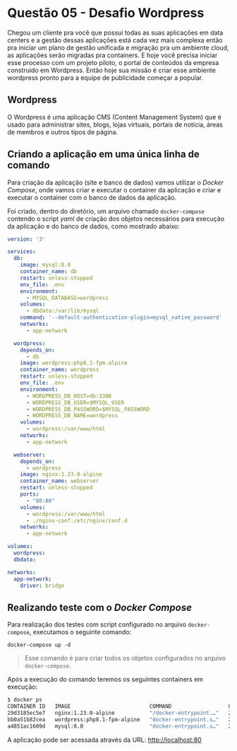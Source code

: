 
# Questão 05 - Desafio Wordpress

Chegou um cliente pra você que possui todas as suas aplicações em data centers e a gestão dessas aplicações está cada vez mais complexa então pra iniciar um plano de
gestão unificada e migração pra um ambiente cloud, as aplicações serão migradas pra containers. E hoje você precisa iniciar esse processo com um projeto piloto, o portal de
conteúdos da empresa construido em Wordpress. Então hoje sua missão é criar esse ambiente wordpress pronto para a equipe de publicidade começar a popular.

## Wordpress

O Wordpress é uma aplicação CMS (Content Management System) que é usado para administrar sites, blogs, lojas virtuais, portais de notícia, áreas de membros e outros tipos de página.

## Criando a aplicação em uma única linha de comando

Para criação da aplicação (site e banco de dados) vamos utilizar o *Docker Compose*, onde vamos criar e executar o container da aplicação e criar e executar o container com o banco de dados da aplicação.

Foi criado, dentro do diretório, um arquivo chamado `docker-compose` contendo o script *yaml* de criação dos objetos necessários para execução da aplicação e do banco de dados, como mostrado abaixo:

~~~~YAML
version: '3'

services:
  db:
    image: mysql:8.0
    container_name: db
    restart: unless-stopped
    env_file: .env
    environment:
      - MYSQL_DATABASE=wordpress
    volumes:
      - dbdata:/var/lib/mysql
    command: '--default-authentication-plugin=mysql_native_password'
    networks:
      - app-network

  wordpress:
    depends_on:
      - db
    image: wordpress:php8.1-fpm-alpine
    container_name: wordpress
    restart: unless-stopped
    env_file: .env
    environment:
      - WORDPRESS_DB_HOST=db:3306
      - WORDPRESS_DB_USER=$MYSQL_USER
      - WORDPRESS_DB_PASSWORD=$MYSQL_PASSWORD
      - WORDPRESS_DB_NAME=wordpress
    volumes:
      - wordpress:/var/www/html
    networks:
      - app-network

  webserver:
    depends_on:
      - wordpress
    image: nginx:1.23.0-alpine
    container_name: webserver
    restart: unless-stopped
    ports:
      - "80:80"
    volumes:
      - wordpress:/var/www/html
      - ./nginx-conf:/etc/nginx/conf.d
    networks:
      - app-network

volumes:
  wordpress:
  dbdata:

networks:
  app-network:
    driver: bridge  
~~~~

## Realizando teste com o *Docker Compose*

Para realização dos testes com script configurado no arquivo `docker-compose`, executamos o seguinte comando:

    docker-compose up -d

> Esse comando é para criar todos os objetos configurados no arquivo `docker-compose`.

Após a execução do comando teremos os seguintes containers em execução:

~~~~bash
$ docker ps
CONTAINER ID   IMAGE                         COMMAND                  CREATED         STATUS         PORTS                               NAMES
29d3185ec5e7   nginx:1.23.0-alpine           "/docker-entrypoint.…"   2 minutes ago   Up 2 minutes   0.0.0.0:80->80/tcp, :::80->80/tcp   webserver
bb0a51b82cea   wordpress:php8.1-fpm-alpine   "docker-entrypoint.s…"   2 minutes ago   Up 2 minutes   9000/tcp                            wordpress
a4851ac1609d   mysql:8.0                     "docker-entrypoint.s…"   2 minutes ago   Up 2 minutes   3306/tcp, 33060/tcp                 db
~~~~

A aplicação pode ser acessada através da URL:
<http://localhost:80>
